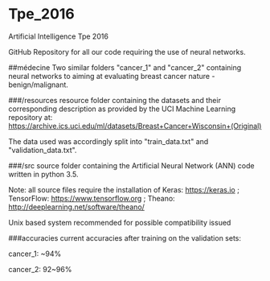 # Tpe_2016
Artificial Intelligence Tpe 2016

GitHub Repository for all our code requiring the use of neural networks. 

##médecine
Two similar folders "cancer_1" and "cancer_2" containing neural networks to aiming at evaluating breast cancer nature - benign/malignant.

###/resources
resource folder containing the datasets and their corresponding description as provided by the UCI Machine Learning repository at: https://archive.ics.uci.edu/ml/datasets/Breast+Cancer+Wisconsin+(Original)

The data used was accordingly split into "train_data.txt" and "validation_data.txt".

###/src
source folder containing the Artificial Neural Network (ANN) code written in python 3.5.

Note: all source files require the installation of Keras: https://keras.io ; TensorFlow: https://www.tensorflow.org ; Theano: http://deeplearning.net/software/theano/ 

Unix based system recommended for possible compatibility issued

###accuracies
current accuracies after training on the validation sets: 

cancer_1: ~94%
  
cancer_2: 92~96%



  
